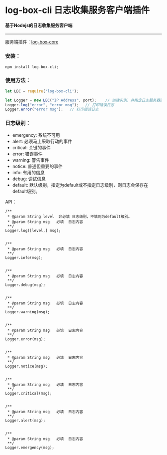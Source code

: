 # log-box-cli 日志收集服务客户端插件
#### 基于Nodejs的日志收集服务客户端
***
服务端插件：[log-box-core](https://www.npmjs.com/package/log-box-core)

### 安装：

```javascript
npm install log-box-cli;
```

### 使用方法：

```javascript
let LBC = require('log-box-cli');

let Logger = new LBC("IP Address", port);    // 创建实例，并指定日志服务器的IP地址和端口
Logger.log("error", "error msg");   // 打印错误日志
Logger.error("error msg");   // 打印错误日志
```


### 日志级别：
* emergency: 系统不可用
* alert:   必须马上采取行动的事件
* critical: 关键的事件
* error:   错误事件
* warning:  警告事件
* notice:  普通但重要的事件
* info:   有用的信息
* debug:  调试信息
* default: 默认级别，指定为default或不指定日志级别，则日志会保存在default级别。


API：

	/**
	 * @param String level  非必填 日志级别，不填则为default级别。
	 * @param String msg   必填  日志内容
	 **/
	Logger.log([level,] msg);


	/**
	 * @param String msg   必填  日志内容
	 **/
	Logger.info(msg);


	/**
	 * @param String msg   必填  日志内容
	 **/
	Logger.debug(msg);


	/**
	 * @param String msg   必填  日志内容
	 **/
	Logger.warning(msg);


	/**
	 * @param String msg   必填  日志内容
	 **/
	Logger.error(msg);


	/**
	 * @param String msg   必填  日志内容
	 **/
	Logger.notice(msg);


	/**
	 * @param String msg   必填  日志内容
	 **/
	Logger.critical(msg);


	/**
	 * @param String msg   必填  日志内容
	 **/
	Logger.alert(msg);


	/**
	 * @param String msg   必填  日志内容
	 **/
	Logger.emergency(msg);